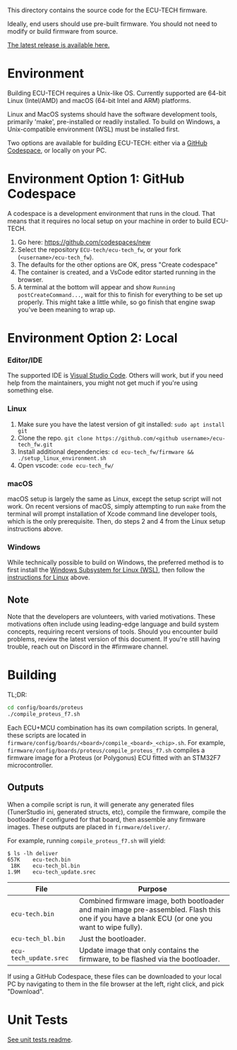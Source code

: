 This directory contains the source code for the ECU-TECH firmware.

Ideally, end users should use pre-built firmware. You should not need
to modify or build firmware from source.

[The latest release is available here.](https://github.com/ecu-tech-tech/ecu-tech_fw/releases/latest)

# Environment

Building ECU-TECH requires a Unix-like OS. Currently supported are 64-bit Linux
(Intel/AMD) and macOS (64-bit Intel and ARM) platforms.

Linux and MacOS systems should have the software development tools,
primarily 'make', pre-installed or readily installed. To build on
Windows, a Unix-compatible environment (WSL) must be installed first.

Two options are available for building ECU-TECH: either via a [GitHub Codespace](https://github.com/codespaces),
or locally on your PC.

# Environment Option 1: GitHub Codespace

A codespace is a development environment that runs in the cloud. That means
that it requires no local setup on your machine in order to build ECU-TECH.

1. Go here: https://github.com/codespaces/new
1. Select the repository `ECU-tech/ecu-tech_fw`, or your fork (`<username>/ecu-tech_fw`).
1. The defaults for the other options are OK, press "Create codespace"
1. The container is created, and a VsCode editor started running in the browser.
1. A terminal at the bottom will appear and show `Running postCreateCommand...`, wait for this to finish for everything to be set up properly. This might take a little while, so go finish that engine swap you've been meaning to wrap up.

# Environment Option 2: Local

### Editor/IDE

The supported IDE is [Visual Studio Code](https://code.visualstudio.com/).
Others will work, but if you need help from the maintainers, you might not
get much if you're using something else.

### Linux

1. Make sure you have the latest version of git installed: `sudo apt install git`
1. Clone the repo. `git clone https://github.com/<github username>/ecu-tech_fw.git`
1. Install additional dependencies: `cd ecu-tech_fw/firmware && ./setup_linux_environment.sh`
1. Open vscode: `code ecu-tech_fw/`

### macOS

macOS setup is largely the same as Linux, except the setup script will not work.
On recent versions of macOS, simply attempting to run `make` from the terminal
will prompt installation of Xcode command line developer tools, which is the only
prerequisite. Then, do steps 2 and 4 from the Linux setup instructions above.

### Windows

While technically possible to build on Windows, the preferred method is to first install
the [Windows Subsystem for Linux (WSL)](https://learn.microsoft.com/en-us/windows/wsl/install), then follow the [instructions for Linux](#linux)
above.

## Note

Note that the developers are volunteers, with varied motivations.
These motivations often include using leading-edge language and build
system concepts, requiring recent versions of tools.  Should you
encounter build problems, review the latest version of this document.
If you're still having trouble, reach out on Discord in the #firmware channel.

# Building

TL;DR:

```bash
cd config/boards/proteus
./compile_proteus_f7.sh
```

Each ECU+MCU combination has its own compilation scripts. In general, these scripts are located in `firmware/config/boards/<board>/compile_<board>_<chip>.sh`. For example, `firmware/config/boards/proteus/compile_proteus_f7.sh` compiles a firmware image for a Proteus (or Polygonus) ECU fitted with an STM32F7 microcontroller.

## Outputs

When a compile script is run, it will generate any generated files (TunerStudio ini, generated structs, etc), compile the firmware, compile the bootloader if configured for that board, then assemble any firmware images. These outputs are placed in `firmware/deliver/`.

For example, running `compile_proteus_f7.sh` will yield:

```
$ ls -lh deliver
657K	ecu-tech.bin
 18K	ecu-tech_bl.bin
1.9M	ecu-tech_update.srec
```

|File|Purpose|
|--|--|
|`ecu-tech.bin`|Combined firmware image, both bootloader and main image pre-assembled. Flash this one if you have a blank ECU (or one you want to wipe fully).|
|`ecu-tech_bl.bin`|Just the bootloader.|
|`ecu-tech_update.srec`|Update image that only contains the firmware, to be flashed via the bootloader.|

If using a GitHub Codespace, these files can be downloaded to your local PC by
navigating to them in the file browser at the left, right click, and pick "Download".

# Unit Tests

[See unit tests readme](../unit_tests/readme.md).
